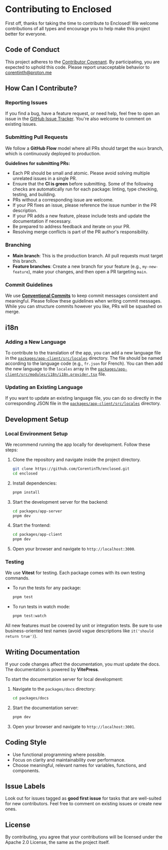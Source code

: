 # Contributing to Enclosed

First off, thanks for taking the time to contribute to Enclosed! We welcome contributions of all types and encourage you to help make this project better for everyone.

## Code of Conduct

This project adheres to the [Contributor Covenant](https://www.contributor-covenant.org/). By participating, you are expected to uphold this code. Please report unacceptable behavior to <corentinth@proton.me>

## How Can I Contribute?

### Reporting Issues

If you find a bug, have a feature request, or need help, feel free to open an issue in the [GitHub Issue Tracker](https://github.com/CorentinTh/enclosed/issues). You're also welcome to comment on existing issues.

### Submitting Pull Requests

We follow a **GitHub Flow** model where all PRs should target the `main` branch, which is continuously deployed to production.

**Guidelines for submitting PRs:**

- Each PR should be small and atomic. Please avoid solving multiple unrelated issues in a single PR.
- Ensure that the **CI is green** before submitting. Some of the following checks are automatically run for each package: linting, type checking, testing, and building.
- PRs without a corresponding issue are welcome.
- If your PR fixes an issue, please reference the issue number in the PR description.
- If your PR adds a new feature, please include tests and update the documentation if necessary.
- Be prepared to address feedback and iterate on your PR.
- Resolving merge conflicts is part of the PR author's responsibility.

### Branching

- **Main branch**: This is the production branch. All pull requests must target this branch.
- **Feature branches**: Create a new branch for your feature (e.g., `my-new-feature`), make your changes, and then open a PR targeting `main`.

### Commit Guidelines

We use **[Conventional Commits](https://www.conventionalcommits.org/)** to keep commit messages consistent and meaningful. Please follow these guidelines when writing commit messages. While you can structure commits however you like, PRs will be squashed on merge.

## i18n

### Adding a New Language

To contribute to the translation of the app, you can add a new language file in the [`packages/app-client/src/locales`](./packages/app-client/src/locales) directory. The file should be named according to the language code (e.g., `fr.json` for French). You can then add the new language to the `locales` array in the [`packages/app-client/src/modules/i18n/i18n.provider.tsx`](./packages/app-client/src/modules/i18n/i18n.provider.tsx) file.

### Updating an Existing Language

If you want to update an existing language file, you can do so directly in the corresponding JSON file in the [`packages/app-client/src/locales`](./packages/app-client/src/locales) directory.

## Development Setup

### Local Environment Setup

We recommend running the app locally for development. Follow these steps:

1. Clone the repository and navigate inside the project directory.

   ```bash
   git clone https://github.com/CorentinTh/enclosed.git
   cd enclosed
   ```

2. Install dependencies:

   ```bash
   pnpm install
   ```

3. Start the development server for the backend:

   ```bash
   cd packages/app-server
   pnpm dev
   ```

4. Start the frontend:

   ```bash
   cd packages/app-client
   pnpm dev
   ```

5. Open your browser and navigate to `http://localhost:3000`.

### Testing

We use **Vitest** for testing. Each package comes with its own testing commands.

- To run the tests for any package:

   ```bash
   pnpm test
   ```

- To run tests in watch mode:

   ```bash
   pnpm test:watch
   ```

All new features must be covered by unit or integration tests. Be sure to use business-oriented test names (avoid vague descriptions like `it('should return true')`).

## Writing Documentation

If your code changes affect the documentation, you must update the docs. The documentation is powered by **VitePress**.

To start the documentation server for local development:

1. Navigate to the `packages/docs` directory:

   ```bash
   cd packages/docs
   ```

2. Start the documentation server:

   ```bash
   pnpm dev
   ```

3. Open your browser and navigate to `http://localhost:3001`.

## Coding Style

- Use functional programming where possible.
- Focus on clarity and maintainability over performance.
- Choose meaningful, relevant names for variables, functions, and components.

## Issue Labels

Look out for issues tagged as **good first issue** for tasks that are well-suited for new contributors. Feel free to comment on existing issues or create new ones.

## License

By contributing, you agree that your contributions will be licensed under the Apache 2.0 License, the same as the project itself.
